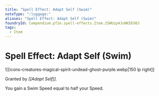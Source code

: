 ```yaml
---
title: "Spell Effect: Adapt Self (Swim)"
noteType: ":luggage:"
aliases: "Spell Effect: Adapt Self (Swim)"
foundryId: Compendium.pf2e.spell-effects.Item.2SWUzp4JuNK5EX0J
tags:
  - Item
---
```


# Spell Effect: Adapt Self (Swim)
![[icons-creatures-magical-spirit-undead-ghost-purple.webp|150 lp right]]

Granted by _[[Adapt Self]]_.

You gain a Swim Speed equal to half your Speed.
